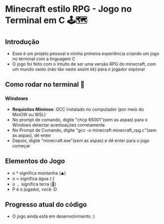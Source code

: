 # Minecraft estilo RPG - Jogo no Terminal em C 🕹🗺
## Introdução 
  - Esse é um projeto pessoal e minha primeira experiência criando um jogo no terminal com a linguagem C
  - O jogo foi feito com o intuito de ser uma versão RPG do minecraft, com um mundo vasto (não tão vasto assim kk) para o jogador explorar
## Como rodar no terminal 📜
### Windows
  - **Requisitos Mínimos**: GCC instalado no computador (por meio do MinGW ou WSL)
  - No prompt de comando, digite "chcp 65001"(sem as aspas) para o Windows detectar acentuações corretamente
  - No Prompt de Comando, digite "gcc -o minecraft minecraft_rpg.c"(sem as aspas), dê enter
  - Depois, digite "minecraft.exe"(sem as aspas) e dê enter para o jogo começar
## Elementos do Jogo
  - o **^**  significa montanha (⛰)
  - o **~**  significa água (💧)
  - o &nbsp;**.**&nbsp;  significa terra (🌳)
  - P é o jogador, você :D
## Progresso atual do código
  - O jogo ainda está em desenvolvimento :)
